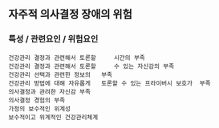 ## 자주적 의사결정 장애의 위험



### 특성 / 관련요인 / 위험요인

>   

    건강관리 결정과 관련해서 토론할     시간의 부족
    건강관리 결정과 관련해서 토론할     수 있는 자신감의 부족
    건강관리 선택과 관련한 정보의   부족
    건강관리 방법에 대해 자유롭게   토론할 수 있는 프라이버시 보호가  부족
    의사결정과 관려한 자신감 부족
    의사결정 경험의 부족
    가정의 보수적인 위계성
    보수적이고 위계적인 건강관리체계

